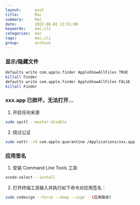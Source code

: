 ```yaml
---
layout:      post
title:       Mac
summary:     Mac
date:        2022-08-02 12:51:00
keywords:    mac,cli
categories:  mac
tags:        mac,cli
group:       archive
---
```


### 显示/隐藏文件
~~~bash
defaults write com.apple.finder AppleShowAllFiles TRUE
killall Finder
defaults write com.apple.finder AppleShowAllFiles FALSE
killall Finder
~~~

### xxx.app 已损坏，无法打开…

1. 开启任何来源
  ~~~bash
  sudo spctl --master-disable
  ~~~

2. 绕过公证
  ~~~bash
  sudo xattr -rd com.apple.quarantine /Applications/xxx.app
  ~~~

### 应用签名

1. 安装 Command Line Tools 工具
  ~~~bash
  xcode-select --install
  ~~~

2. 打开终端工具输入并执行如下命令对应用签名：
  ~~~bash
  sudo codesign --force --deep --sign - (应用路径)
  ~~~